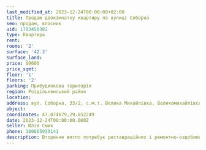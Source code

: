 ```yaml
---
last_modified_at: 2023-12-24T00:00:00+02:00
title: Продаю двокімнатну квартиру по вулиці Соборна
seo: продам, власник
uid: 1703450382
type: Квартира
rent:
rooms: '2'
surface: '42.3'
surface_land:
price: $9000
price_sqmt:
floor: '1'
floors: '2'
parking: Прибудинкова територія
region: Роздільнянський район
location:
address: вул. Соборна, 33/2, с.м.т. Велика Михайлівка, Великомихайлівська територіальна громада
object:
coordinates: 47.074679,29.852249
date: 2023-12-24T00:00:00.000Z
seller: Юлія Смик
phone: 380665939141
description: Вторинне житло потребує реставраційних і ремонтно-оздоблювальних робіт, наразі непридатне для проживання
---
```

